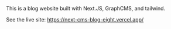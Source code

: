 This is a blog website built with Next.JS, GraphCMS, and tailwind.

See the live site: https://next-cms-blog-eight.vercel.app/
